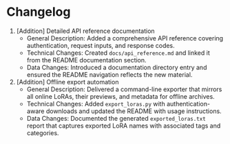 # Changelog

1. [Addition] Detailed API reference documentation
   - General Description: Added a comprehensive API reference covering authentication, request inputs, and response codes.
   - Technical Changes: Created `docs/api_reference.md` and linked it from the README documentation section.
   - Data Changes: Introduced a documentation directory entry and ensured the README navigation reflects the new material.
2. [Addition] Offline export automation
   - General Description: Delivered a command-line exporter that mirrors all online LoRAs, their previews, and metadata for offline archives.
   - Technical Changes: Added `export_loras.py` with authentication-aware downloads and updated the README with usage instructions.
   - Data Changes: Documented the generated `exported_loras.txt` report that captures exported LoRA names with associated tags and categories.
